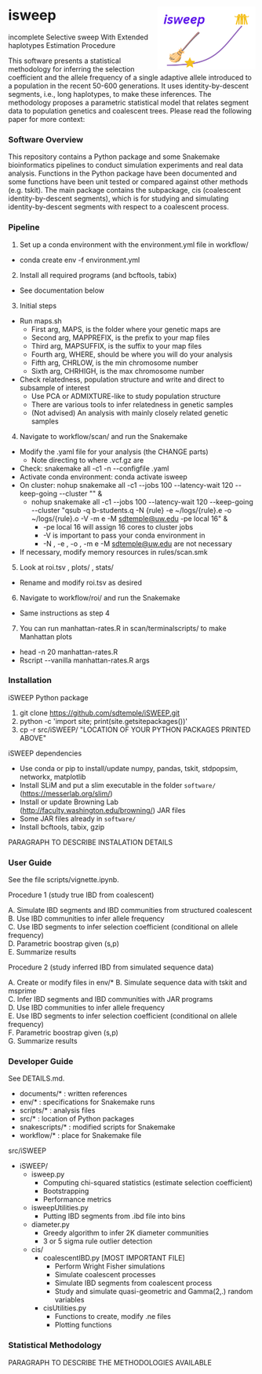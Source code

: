 # isweep <img src="isweep-icon.png" align="right" width="200px"/>

incomplete Selective sweep With Extended haplotypes Estimation Procedure

This software presents a statistical methodology for inferring the selection coefficient and the allele frequency of a single adaptive allele introduced to a population in the recent 50-600 generations. It uses identity-by-descent segments, i.e., long haplotypes, to make these inferences. The methodology proposes a parametric statistical model that relates segment data to population genetics and coalescent trees. Please read the following paper for more context:

### Software Overview

This repository contains a Python package and some Snakemake bioinformatics pipelines to conduct simulation experiments and real data analysis. Functions in the Python package have been documented and some functions have been unit tested or compared against other methods (e.g. tskit). The main package contains the subpackage, cis (coalescent identity-by-descent segments), which is for studying and simulating identity-by-descent segments with respect to a coalescent process.

### Pipeline

1. Set up a conda environment with the environment.yml file in workflow/
  * conda create env -f environment.yml
2. Install all required programs (and bcftools, tabix)
  * See documentation below
3. Initial steps
  * Run maps.sh
    * First arg, MAPS, is the folder where your genetic maps are
    * Second arg, MAPPREFIX, is the prefix to your map files
    * Third arg, MAPSUFFIX, is the suffix to your map files
    * Fourth arg, WHERE, should be where you will do your analysis
    * Fifth arg, CHRLOW, is the min chromosome number
    * Sixth arg, CHRHIGH, is the max chromosome number
  * Check relatedness, population structure and write and direct to subsample of interest
    * Use PCA or ADMIXTURE-like to study population structure
    * There are various tools to infer relatedness in genetic samples
    * (Not advised) An analysis with mainly closely related genetic samples
4. Navigate to workflow/scan/ and run the Snakemake
  * Modify the .yaml file for your analysis (the CHANGE parts)
    * Note directing to where .vcf.gz are
  * Check: snakemake all -c1 -n --configfile .yaml
  * Activate conda environment: conda activate isweep
  * On cluster: nohup snakemake all -c1 --jobs 100 --latency-wait 120 --keep-going --cluster "" &
    * nohup snakemake all -c1 --jobs 100 --latency-wait 120 --keep-going --cluster "qsub -q b-students.q -N {rule} -e ~/logs/{rule}.e -o ~/logs/{rule}.o -V -m e -M sdtemple@uw.edu -pe local 16" &
      * -pe local 16 will assign 16 cores to cluster jobs
      * -V is important to pass your conda environment in
      * -N , -e , -o , -m e -M sdtemple@uw.edu are not necessary
  * If necessary, modify memory resources in rules/scan.smk
5. Look at roi.tsv , plots/ , stats/
  * Rename and modify roi.tsv as desired
6. Navigate to workflow/roi/ and run the Snakemake 
  * Same instructions as step 4
7. You can run manhattan-rates.R in scan/terminalscripts/ to make Manhattan plots
  * head -n 20 manhattan-rates.R
  * Rscript --vanilla manhattan-rates.R args

### Installation

iSWEEP Python package
1. git clone https://github.com/sdtemple/iSWEEP.git
2. python -c 'import site; print(site.getsitepackages())'
3. cp -r src/iSWEEP/ "LOCATION OF YOUR PYTHON PACKAGES PRINTED ABOVE"

iSWEEP dependencies
* Use conda or pip to install/update numpy, pandas, tskit, stdpopsim, networkx, matplotlib
* Install SLiM and put a slim executable in the folder `software/` (https://messerlab.org/slim/)
* Install or update Browning Lab (http://faculty.washington.edu/browning/) JAR files
* Some JAR files already in `software/`
* Install bcftools, tabix, gzip

PARAGRAPH TO DESCRIBE INSTALATION DETAILS

### User Guide

See the file scripts/vignette.ipynb.

Procedure 1 (study true IBD from coalescent)

A. Simulate IBD segments and IBD communities from structured coalescent \
B. Use IBD communities to infer allele frequency \
C. Use IBD segments to infer selection coefficient (conditional on allele frequency) \
D. Parametric boostrap given (s,p) \
E. Summarize results

Procedure 2 (study inferred IBD from simulated sequence data)

A. Create or modify files in env/*
B. Simulate sequence data with tskit and msprime \
C. Infer IBD segments and IBD communities with JAR programs \
D. Use IBD communities to infer allele frequency \
E. Use IBD segments to infer selection coefficient (conditional on allele frequency) \
F. Parametric boostrap given (s,p) \
G. Summarize results

### Developer Guide

See DETAILS.md.

- documents/* : written references
- env/* : specifications for Snakemake runs
- scripts/* : analysis files 
- src/* : location of Python packages
- snakescripts/* : modified scripts for Snakemake
- workflow/* : place for Snakemake file

src/iSWEEP
  - iSWEEP/ 
    - isweep.py 
      - Computing chi-squared statistics (estimate selection coefficient) 
      - Bootstrapping 
      - Performance metrics 
    - isweepUtilities.py 
      - Putting IBD segments from .ibd file into bins
    - diameter.py
      - Greedy algorithm to infer 2K diameter communities
      - 3 or 5 sigma rule outlier detection  
    - cis/ 
      - coalescentIBD.py [MOST IMPORTANT FILE] 
        - Perform Wright Fisher simulations 
        - Simulate coalescent processes 
        - Simulate IBD segments from coalescent process 
        - Study and simulate quasi-geometric and Gamma(2,.) random variables 
      - cisUtilities.py 
        - Functions to create, modify .ne files 
        - Plotting functions 

### Statistical Methodology

PARAGRAPH TO DESCRIBE THE METHODOLOGIES AVAILABLE
